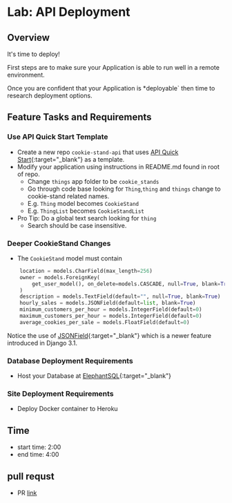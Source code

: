 # Lab: API Deployment

## Overview

It's time to deploy!

First steps are to make sure your Application is able to run well in a remote environment.

Once you are confident that your Application is *deployable` then time to research deployment options.

## Feature Tasks and Requirements

### Use API Quick Start Template

- Create a new repo `cookie-stand-api` that uses [API Quick Start](https://github.com/codefellows/python-401-api-quickstart){:target="_blank"} as a template.
- Modify your application using instructions in README.md found in root of repo.
  - Change `things` app folder to be `cookie_stands`
  - Go through code base looking for `Thing`,`thing` and `things` change to cookie-stand related names.
  - E.g. `Thing` model becomes `CookieStand`
  - E.g. `ThingList` becomes `CookieStandList`
- Pro Tip: Do a global text search looking for `thing`
  - Search should be case insensitive.

### Deeper CookieStand Changes

- The `CookieStand` model must contain

```python
    location = models.CharField(max_length=256)
    owner = models.ForeignKey(
        get_user_model(), on_delete=models.CASCADE, null=True, blank=True
    )
    description = models.TextField(default="", null=True, blank=True)
    hourly_sales = models.JSONField(default=list, blank=True)
    minimum_customers_per_hour = models.IntegerField(default=0)
    maximum_customers_per_hour = models.IntegerField(default=0)
    average_cookies_per_sale = models.FloatField(default=0)
```

Notice the use of [JSONField](https://docs.djangoproject.com/en/3.1/ref/models/fields/#jsonfield){:target="_blank"} which is a newer feature introduced in Django 3.1.

### Database Deployment Requirements

- Host your Database at [ElephantSQL](https://www.elephantsql.com/){:target="_blank"}

### Site Deployment Requirements

- Deploy Docker container to Heroku

## Time

- start time: 2:00
- end time: 4:00
  
## pull requst

- PR [link](https://github.com/baselatalla/drf-deployment/pull/1)